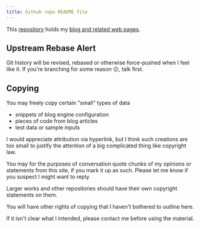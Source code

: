 ```yaml
---
title: Github repo README file
---
```


This [repository](https://github.com/mcast/mcast.github.io)
holds my [blog and related web pages](http://mcra.t8o.org/).

## Upstream Rebase Alert

Git history will be revised, rebased or otherwise force-pushed when I
feel like it.  If you're branching for some reason 😕, <!-- emoji here -->
talk first.

## Copying

You may freely copy certain "small" types of data

* snippets of blog engine configuration
* pieces of code from blog articles
* test data or sample inputs

I would appreciate attribution via hyperlink, but I think such
creations are too small to justify the attention of a big complicated
thing like copyright law.

You may for the purposes of conversation quote chunks of my opinions
or statements from this site, if you mark it up as such.  Please let
me know if you suspect I might want to reply.

Larger works and other repositories should have their own copyright
statements on them.

You will have other rights of copying that I haven't bothered to
outline here.

If it isn't clear what I intended, please contact me before using the
material.
